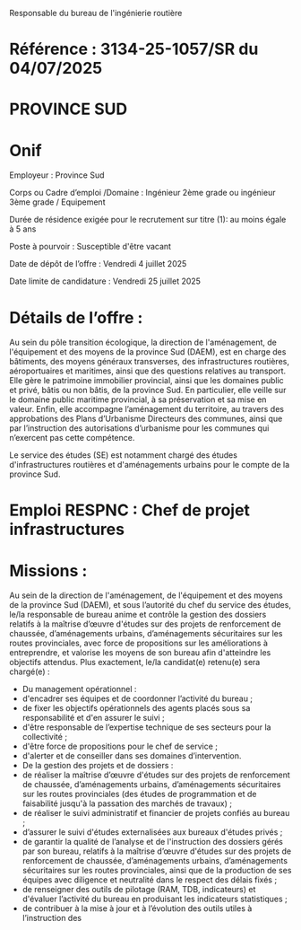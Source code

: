 
Responsable du bureau de l'ingénierie routière

# Référence : 3134-25-1057/SR du 04/07/2025

# PROVINCE SUD

# Onif

Employeur : Province Sud

Corps ou Cadre d’emploi /Domaine : Ingénieur 2ème grade ou ingénieur 3ème grade / Equipement

Durée de résidence exigée pour le recrutement sur titre (1): au moins égale à 5 ans

Poste à pourvoir : Susceptible d'être vacant

Date de dépôt de l’offre : Vendredi 4 juillet 2025

Date limite de candidature : Vendredi 25 juillet 2025

# Détails de l’offre :

Au sein du pôle transition écologique, la direction de l'aménagement, de l'équipement et des moyens de la province Sud (DAEM), est en charge des bâtiments, des moyens généraux transverses, des infrastructures routières, aéroportuaires et maritimes, ainsi que des questions relatives au transport. Elle gère le patrimoine immobilier provincial, ainsi que les domaines public et privé, bâtis ou non bâtis, de la province Sud. En particulier, elle veille sur le domaine public maritime provincial, à sa préservation et sa mise en valeur. Enfin, elle accompagne l’aménagement du territoire, au travers des approbations des Plans d’Urbanisme Directeurs des communes, ainsi que par l’instruction des autorisations d’urbanisme pour les communes qui n’exercent pas cette compétence.

Le service des études (SE) est notamment chargé des études d'infrastructures routières et d'aménagements urbains pour le compte de la province Sud.

# Emploi RESPNC : Chef de projet infrastructures

# Missions :

Au sein de la direction de l'aménagement, de l'équipement et des moyens de la province Sud (DAEM), et sous l’autorité du chef du service des études, le/la responsable de bureau anime et contrôle la gestion des dossiers relatifs à la maîtrise d’œuvre d'études sur des projets de renforcement de chaussée, d’aménagements urbains, d’aménagements sécuritaires sur les routes provinciales, avec force de propositions sur les améliorations à entreprendre, et valorise les moyens de son bureau afin d'atteindre les objectifs attendus. Plus exactement, le/la candidat(e) retenu(e) sera chargé(e) :

- Du management opérationnel :
- d'encadrer ses équipes et de coordonner l’activité du bureau ;
- de fixer les objectifs opérationnels des agents placés sous sa responsabilité et d'en assurer le suivi ;
- d'être responsable de l’expertise technique de ses secteurs pour la collectivité ;
- d'être force de propositions pour le chef de service ;
- d'alerter et de conseiller dans ses domaines d’intervention.
- De la gestion des projets et de dossiers :
- de réaliser la maîtrise d’œuvre d'études sur des projets de renforcement de chaussée, d’aménagements urbains, d’aménagements sécuritaires sur les routes provinciales (des études de programmation et de faisabilité jusqu'à la passation des marchés de travaux) ;
- de réaliser le suivi administratif et financier de projets confiés au bureau ;
- d’assurer le suivi d'études externalisées aux bureaux d'études privés ;
- de garantir la qualité de l’analyse et de l'instruction des dossiers gérés par son bureau, relatifs à la maîtrise d’œuvre d'études sur des projets de renforcement de chaussée, d’aménagements urbains, d’aménagements sécuritaires sur les routes provinciales, ainsi que de la production de ses équipes avec diligence et neutralité dans le respect des délais fixés ;
- de renseigner des outils de pilotage (RAM, TDB, indicateurs) et d'évaluer l’activité du bureau en produisant les indicateurs statistiques ;
- de contribuer à la mise à jour et à l’évolution des outils utiles à l’instruction des


